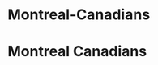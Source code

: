 # Montreal-Canadians<!DOCTYPE html>
<html>
<title>HTML Tutorial</title>
<body>

<h1>Montreal Canadians</h1>
<html>
<body background="images.jpg" width=100% length=100%>
</body>
</html>

</body>
</html>
